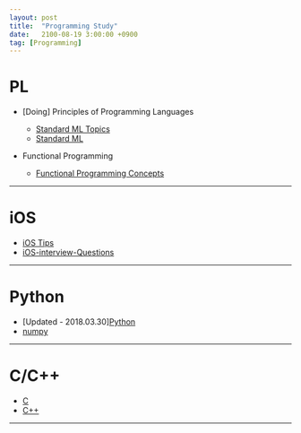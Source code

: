 ```yaml
---
layout: post
title:  "Programming Study"
date:   2100-08-19 3:00:00 +0900
tag: [Programming]
---
```



# PL

- [Doing] Principles of Programming Languages
  - [Standard ML Topics](http://www.trilliwon.com/blog/2018-04-06/standard-ml-topics)
  - [Standard ML](http://www.trilliwon.com/blog/2018-03-10/sml-01)

- Functional Programming
  - [Functional Programming Concepts](http://www.trilliwon.com/blog/2018-03-13/functional-programming-concepts)

---

# iOS

- [iOS Tips](http://www.trilliwon.com/blog/2018-02-02/ios-tips)
- [iOS-interview-Questions](http://www.trilliwon.com/blog/2018-03-13/iOS-interview-Questions)

---

# Python

- [Updated - 2018.03.30][Python](http://www.trilliwon.com/blog/2018-01-17/python)
- [numpy](http://www.trilliwon.com/blog/2018-02-05/numpy)

---

# C/C++

- [C](http://www.trilliwon.com/blog/2017-12-05/c)
- [C++](http://www.trilliwon.com/blog/cpp/)

---
